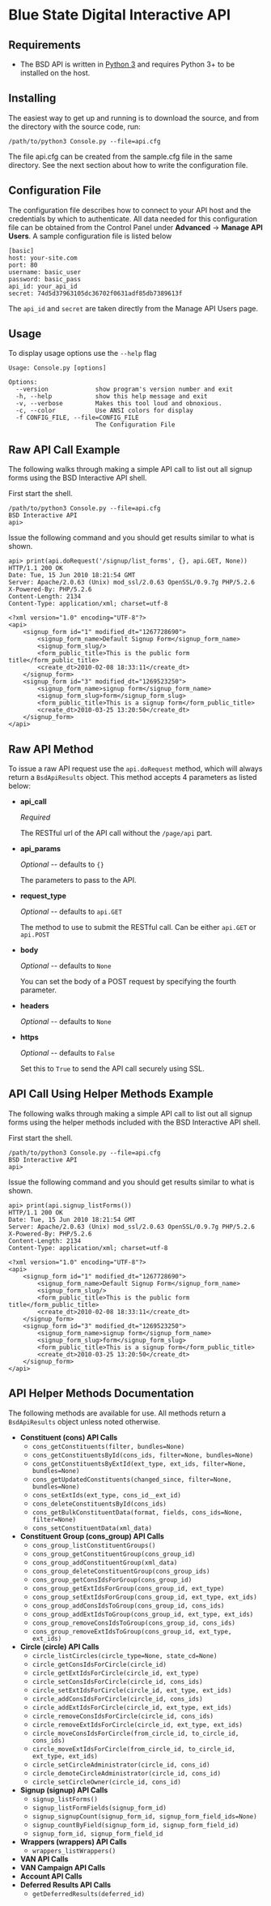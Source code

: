 Blue State Digital Interactive API
==================================

Requirements
------------
* The BSD API is written in [Python 3](http://www.python.org/download/releases/3.0/) and requires Python 3+ to be installed on the host.

Installing
----------
The easiest way to get up and running is to download the source, and from the directory with the source code, run:

    /path/to/python3 Console.py --file=api.cfg

The file api.cfg can be created from the sample.cfg file in the same directory. See the next section about how to write the configuration file.

Configuration File
------------------
The configuration file describes how to connect to your API host and the credentials by which to authenticate. All data needed for this configuration file can be obtained from the Control Panel under **Advanced** -> **Manage API Users**. A sample configuration file is listed below

    [basic]
    host: your-site.com
    port: 80
    username: basic_user
    password: basic_pass
    api_id: your_api_id
    secret: 74d5d37963105dc36702f0631adf85db7389613f

The `api_id` and `secret` are taken directly from the Manage API Users page.

Usage
-----
To display usage options use the `--help` flag

    Usage: Console.py [options]

    Options:
      --version             show program's version number and exit
      -h, --help            show this help message and exit
      -v, --verbose         Makes this tool loud and obnoxious.
      -c, --color           Use ANSI colors for display
      -f CONFIG_FILE, --file=CONFIG_FILE
                            The Configuration File

Raw API Call Example
--------------------
The following walks through making a simple API call to list out all signup forms using the BSD Interactive API shell.

First start the shell.

    /path/to/python3 Console.py --file=api.cfg
    BSD Interactive API
    api>

Issue the following command and you should get results similar to what is shown.

    api> print(api.doRequest('/signup/list_forms', {}, api.GET, None))
    HTTP/1.1 200 OK
    Date: Tue, 15 Jun 2010 18:21:54 GMT
    Server: Apache/2.0.63 (Unix) mod_ssl/2.0.63 OpenSSL/0.9.7g PHP/5.2.6
    X-Powered-By: PHP/5.2.6
    Content-Length: 2134
    Content-Type: application/xml; charset=utf-8

    <?xml version="1.0" encoding="UTF-8"?>
    <api>
        <signup_form id="1" modified_dt="1267728690">
            <signup_form_name>Default Signup Form</signup_form_name>
            <signup_form_slug/>
            <form_public_title>This is the public form title</form_public_title>
            <create_dt>2010-02-08 18:33:11</create_dt>
        </signup_form>
        <signup_form id="3" modified_dt="1269523250">
            <signup_form_name>signup form</signup_form_name>
            <signup_form_slug>form</signup_form_slug>
            <form_public_title>This is a signup form</form_public_title>
            <create_dt>2010-03-25 13:20:50</create_dt>
        </signup_form>
    </api>

Raw API Method
--------------
To issue a raw API request use the `api.doRequest` method, which will always return a `BsdApiResults` object. This method accepts 4 parameters as listed below:

* **api_call**

  *Required*

  The RESTful url of the API call without the `/page/api` part.

* **api_params**

  *Optional* -- defaults to `{}`

  The parameters to pass to the API.

* **request_type**

  *Optional* -- defaults to `api.GET`

  The method to use to submit the RESTful call. Can be either `api.GET` or `api.POST`

* **body**

  *Optional* -- defaults to `None`

  You can set the body of a POST request by specifying the fourth parameter.

* **headers**

  *Optional* -- defaults to `None`

* **https**

  *Optional* -- defaults to `False`

  Set this to `True` to send the API call securely using SSL.

API Call Using Helper Methods Example
-------------------------------------
The following walks through making a simple API call to list out all signup forms using the helper methods included with the BSD Interactive API shell.

First start the shell.

    /path/to/python3 Console.py --file=api.cfg
    BSD Interactive API
    api>

Issue the following command and you should get results similar to what is shown.

    api> print(api.signup_listForms())
    HTTP/1.1 200 OK
    Date: Tue, 15 Jun 2010 18:21:54 GMT
    Server: Apache/2.0.63 (Unix) mod_ssl/2.0.63 OpenSSL/0.9.7g PHP/5.2.6
    X-Powered-By: PHP/5.2.6
    Content-Length: 2134
    Content-Type: application/xml; charset=utf-8

    <?xml version="1.0" encoding="UTF-8"?>
    <api>
        <signup_form id="1" modified_dt="1267728690">
            <signup_form_name>Default Signup Form</signup_form_name>
            <signup_form_slug/>
            <form_public_title>This is the public form title</form_public_title>
            <create_dt>2010-02-08 18:33:11</create_dt>
        </signup_form>
        <signup_form id="3" modified_dt="1269523250">
            <signup_form_name>signup form</signup_form_name>
            <signup_form_slug>form</signup_form_slug>
            <form_public_title>This is a signup form</form_public_title>
            <create_dt>2010-03-25 13:20:50</create_dt>
        </signup_form>
    </api>

API Helper Methods Documentation
--------------------------------
The following methods are available for use. All methods return a `BsdApiResults` object unless noted otherwise.

* **Constituent (cons) API Calls**
    * `cons_getConstituents(filter, bundles=None)`
    * `cons_getConstituentsById(cons_ids, filter=None, bundles=None)`
    * `cons_getConstituentsByExtId(ext_type, ext_ids, filter=None, bundles=None)`
    * `cons_getUpdatedConstituents(changed_since, filter=None, bundles=None)`
    * `cons_setExtIds(ext_type, cons_id__ext_id)`
    * `cons_deleteConstituentsById(cons_ids)`
    * `cons_getBulkConstituentData(format, fields, cons_ids=None, filter=None)`
    * `cons_setConstituentData(xml_data)`
* **Constituent Group (cons_group) API Calls**
    * `cons_group_listConstituentGroups()`
    * `cons_group_getConstituentGroup(cons_group_id)`
    * `cons_group_addConstituentGroup(xml_data)`
    * `cons_group_deleteConstituentGroup(cons_group_ids)`
    * `cons_group_getConsIdsForGroup(cons_group_id)`
    * `cons_group_getExtIdsForGroup(cons_group_id, ext_type)`
    * `cons_group_setExtIdsForGroup(cons_group_id, ext_type, ext_ids)`
    * `cons_group_addConsIdsToGroup(cons_group_id, cons_ids)`
    * `cons_group_addExtIdsToGroup(cons_group_id, ext_type, ext_ids)`
    * `cons_group_removeConsIdsToGroup(cons_group_id, cons_ids)`
    * `cons_group_removeExtIdsToGroup(cons_group_id, ext_type, ext_ids)`
* **Circle (circle) API Calls**
    * `circle_listCircles(circle_type=None, state_cd=None)`
    * `circle_getConsIdsForCircle(circle_id)`
    * `circle_getExtIdsForCircle(circle_id, ext_type)`
    * `circle_setConsIdsForCircle(circle_id, cons_ids)`
    * `circle_setExtIdsForCircle(circle_id, ext_type, ext_ids)`
    * `circle_addConsIdsForCircle(circle_id, cons_ids)`
    * `circle_addExtIdsForCircle(circle_id, ext_type, ext_ids)`
    * `circle_removeConsIdsForCircle(circle_id, cons_ids)`
    * `circle_removeExtIdsForCircle(circle_id, ext_type, ext_ids)`
    * `circle_moveConsIdsForCircle(from_circle_id, to_circle_id, cons_ids)`
    * `circle_moveExtIdsForCircle(from_circle_id, to_circle_id, ext_type, ext_ids)`
    * `circle_setCircleAdministrator(circle_id, cons_id)`
    * `circle_demoteCircleAdministrator(circle_id, cons_id)`
    * `circle_setCircleOwner(circle_id, cons_id)`
* **Signup (signup) API Calls**
    * `signup_listForms()`
    * `signup_listFormFields(signup_form_id)`
    * `signup_signupCount(signup_form_id, signup_form_field_ids=None)`
    * `signup_countByField(signup_form_id, signup_form_field_id)`
    * `signup_form_id, signup_form_field_id`
* **Wrappers (wrappers) API Calls**
    * `wrappers_listWrappers()`
* **VAN API Calls**
* **VAN Campaign API Calls**
* **Account API Calls**
* **Deferred Results API Calls**
    * `getDeferredResults(deferred_id)`
